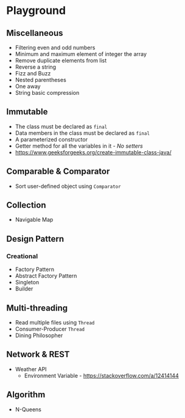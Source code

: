 # Playground

## Miscellaneous

* Filtering even and odd numbers
* Minimum and maximum element of integer the array
* Remove duplicate elements from list
* Reverse a string
* Fizz and Buzz
* Nested parentheses
* One away
* String basic compression

## Immutable

* The class must be declared as `final`
* Data members in the class must be declared as `final`
* A parameterized constructor
* Getter method for all the variables in it - _No setters_
* https://www.geeksforgeeks.org/create-immutable-class-java/

## Comparable & Comparator

* Sort user-defined object using `Comparator`

## Collection

* Navigable Map

## Design Pattern

### Creational

* Factory Pattern
* Abstract Factory Pattern
* Singleton
* Builder

## Multi-threading

* Read multiple files using `Thread`
* Consumer-Producer `Thread`
* Dining Philosopher

## Network & REST

* Weather API
  * Environment Variable - https://stackoverflow.com/a/12414144
  
## Algorithm

* N-Queens

